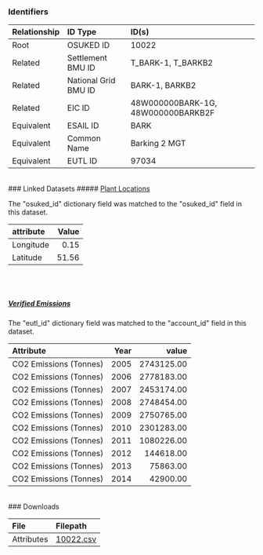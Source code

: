 ### Identifiers

| Relationship   | ID Type              | ID(s)                              |
|:---------------|:---------------------|:-----------------------------------|
| Root           | OSUKED ID            | 10022                              |
| Related        | Settlement BMU ID    | T_BARK-1, T_BARKB2                 |
| Related        | National Grid BMU ID | BARK-1, BARKB2                     |
| Related        | EIC ID               | 48W000000BARK-1G, 48W000000BARKB2F |
| Equivalent     | ESAIL ID             | BARK                               |
| Equivalent     | Common Name          | Barking 2 MGT                      |
| Equivalent     | EUTL ID              | 97034                              |

<br>
### Linked Datasets
##### <a href="https://osuked.github.io/Power-Station-Dictionary/datasets/plant-locations">Plant Locations</a>



The "osuked_id" dictionary field was matched to the "osuked_id" field in this dataset.

| attribute   |   Value |
|:------------|--------:|
| Longitude   |    0.15 |
| Latitude    |   51.56 |

<br><br>
##### <a href="https://osuked.github.io/Power-Station-Dictionary/datasets/verified-emissions">Verified Emissions</a>



The "eutl_id" dictionary field was matched to the "account_id" field in this dataset.

| Attribute              |   Year |      value |
|:-----------------------|-------:|-----------:|
| CO2 Emissions (Tonnes) |   2005 | 2743125.00 |
| CO2 Emissions (Tonnes) |   2006 | 2778183.00 |
| CO2 Emissions (Tonnes) |   2007 | 2453174.00 |
| CO2 Emissions (Tonnes) |   2008 | 2748454.00 |
| CO2 Emissions (Tonnes) |   2009 | 2750765.00 |
| CO2 Emissions (Tonnes) |   2010 | 2301283.00 |
| CO2 Emissions (Tonnes) |   2011 | 1080226.00 |
| CO2 Emissions (Tonnes) |   2012 |  144618.00 |
| CO2 Emissions (Tonnes) |   2013 |   75863.00 |
| CO2 Emissions (Tonnes) |   2014 |   42900.00 |


<br>
### Downloads


| File       | Filepath                                                                              |
|:-----------|:--------------------------------------------------------------------------------------|
| Attributes | [10022.csv](https://osuked.github.io/Power-Station-Dictionary/object_attrs/10022.csv) |
